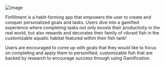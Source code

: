 ![image](https://github.com/carsportfolio/CapstoneFinfillment/assets/143631344/e6ed6927-29a9-4c99-8667-fb0716fad6a5)

Finfillment is a habit-forming app that empowers the user to create and conquer personalized goals and tasks. Users dive into a gamified experience where completing tasks not only boosts their productivity in the real world, but also rewards and decorates their family of vibrant fish in the customizable aquatic habitat featured within their fish tank!
 
Users are encouraged to come up with goals that they would like to focus on completing and apply them to personified, customizable fish that are backed by research to encourage success through using Gamification.
